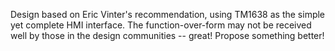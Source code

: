 Design based on Eric Vinter's recommendation, using TM1638 as the simple yet complete HMI interface.  The function-over-form may not be received well by those in the design communities -- great!  Propose something better!
